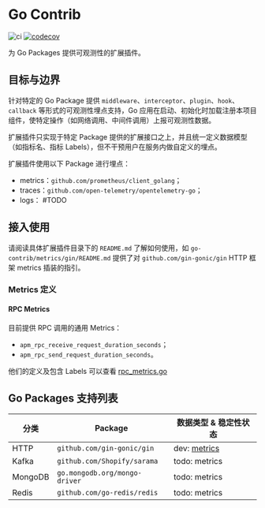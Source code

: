 # Go Contrib

![ci](https://github.com/quwan-sre/observability-go-contrib/actions/workflows/e2e-test.yml/badge.svg) [![codecov](https://codecov.io/gh/quwan-sre/observability-go-contrib/graph/badge.svg?token=SQMXEVX0R4)](https://codecov.io/gh/quwan-sre/observability-go-contrib)

为 Go Packages 提供可观测性的扩展插件。

## 目标与边界
针对特定的 Go Package 提供 `middleware`、`interceptor`、`plugin`、`hook`、`callback` 等形式的可观测性埋点支持，Go 应用在启动、初始化时加载注册本项目组件，使特定操作（如网络调用、中间件调用）上报可观测性数据。

扩展插件只实现于特定 Package 提供的扩展接口之上，并且统一定义数据模型（如指标名、指标 Labels），但不干预用户在服务内做自定义的埋点。

扩展插件使用以下 Package 进行埋点：
- metrics：`github.com/prometheus/client_golang`；
- traces：`github.com/open-telemetry/opentelemetry-go`；
- logs： #TODO

## 接入使用
请阅读具体扩展插件目录下的 `README.md` 了解如何使用，如 `go-contrib/metrics/gin/README.md` 提供了对 `github.com/gin-gonic/gin` HTTP 框架 metrics 插装的指引。

### Metrics 定义
#### RPC Metrics
目前提供 RPC 调用的通用 Metrics：
- `apm_rpc_receive_request_duration_seconds`；
- `apm_rpc_send_request_duration_seconds`。

他们的定义及包含 Labels 可以查看 [rpc_metrics.go](./metrics/common/rpc_metrics.go)

## Go Packages 支持列表

| 分类    | Package | 数据类型 & 稳定性状态                                                                                  | 
|-------|---------|-----------------------------------------------------------------------------------------------|
| HTTP  | `github.com/gin-gonic/gin` | dev: [metrics](https://gitlab.ttyuyin.com/observability/go-contrib/-/blob/master/metrics/gin) |
| Kafka | `github.com/Shopify/sarama` | todo: metrics                                                                                 |
| MongoDB | `go.mongodb.org/mongo-driver` | todo: metrics                                                                                 |
| Redis | `github.com/go-redis/redis` | todo: metrics                                                                                 |
